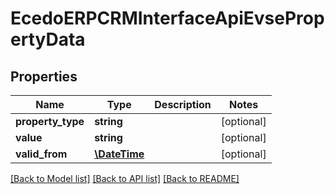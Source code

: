 # EcedoERPCRMInterfaceApiEvsePropertyData

## Properties
Name | Type | Description | Notes
------------ | ------------- | ------------- | -------------
**property_type** | **string** |  | [optional] 
**value** | **string** |  | [optional] 
**valid_from** | [**\DateTime**](\DateTime.md) |  | [optional] 

[[Back to Model list]](../README.md#documentation-for-models) [[Back to API list]](../README.md#documentation-for-api-endpoints) [[Back to README]](../README.md)


